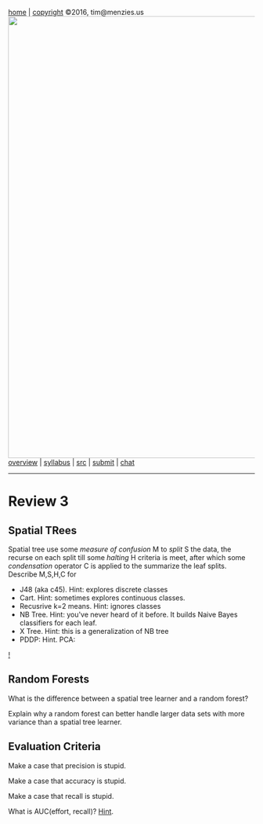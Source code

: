 [home](http://tiny.cc/fss2016) | [copyright](https://github.com/txt/fss16/blob/master/LICENSE.md) &copy;2016, tim&commat;menzies.us<br>
[<img width=900 src="https://raw.githubusercontent.com/txt/fss16/master/img/fss16.png">](http://tiny.cc/fss2016)   <br>
[overview](https://github.com/txt/fss16/blob/master/doc/overview.md) |
[syllabus](https://github.com/txt/fss16/blob/master/doc/syllabus.md) |
[src](https://github.com/txt/fss16/blob/master/src) |
[submit](http://tiny.cc/fss2016give) |
[chat](https://fss16.slack.com/) 

_______



# Review 3

## Spatial TRees

Spatial  tree use some _measure of confusion_ M to _split_ S the data, the recurse on each split
till some _halting_ H criteria is meet, after which some _condensation_ operator C is applied
to the summarize the leaf splits. Describe M,S,H,C for

- J48 (aka c45). Hint: explores discrete classes
- Cart. Hint: sometimes explores continuous classes.
- Recusrive k=2 means. Hint: ignores classes
- NB Tree. Hint: you've never heard of it before. It builds Naive Bayes classifiers for each leaf.
- X Tree. Hint: this is a generalization of NB tree
- PDDP: Hint. PCA:

[!](https://upload.wikimedia.org/wikipedia/commons/f/f5/GaussianScatterPCA.svg)


## Random Forests

What is the difference between a spatial tree learner and a random forest?

Explain why a random forest can better handle larger data sets with more variance than a spatial tree learner.

## Evaluation Criteria

Make a case that precision is stupid.

Make a case that accuracy is stupid.

Make a case that recall is stupid.

What is AUC(effort, recall)? [Hint](https://github.com/txt/fss16/blob/master/doc/talk2.md#multiple-numeric-goals). 
